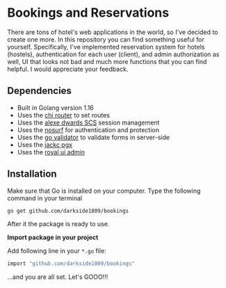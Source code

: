 # Bookings and Reservations

There are tons of hotel's web applications in the world, so I've decided to create one more. In this repository you can find something useful for yourself. Specifically, I've implemented reservation system for hotels (hostels), authentication for each user (client), and admin authorization as well, UI that looks not bad and much more functions that you can find helpful. I would appreciate your feedback.

## Dependencies

- Built in Golang version 1.16
- Uses the [chi router](https://github.com/go-chi/chi) to set routes
- Uses the [alexe dwards SCS](https://github.com/alexedwards/scs/v2) session management
- Uses the [nosurf](https://github.com/justinas/nosurf) for authentication and protection
- Uses the [go validator](https://github.com/asaskevich/govalidator) to validate forms in          server-side
- Uses the [jackc pgx](https://github.com/jackc/pgx)
- Uses the [royal ui admin](https://github.com/BootstrapDash/RoyalUI-Free-Bootstrap-Admin-Template)

## Installation

Make sure that Go is installed on your computer. Type the following command in your terminal

```bash
go get github.com/darkside1809/bookings
```

After it the package is ready to use.

**Import package in your project**

Add following line in your `*.go` file:

```bash
import "github.com/darkside1809/bookings"
```

...and you are all set. Let's GOOO!!!
